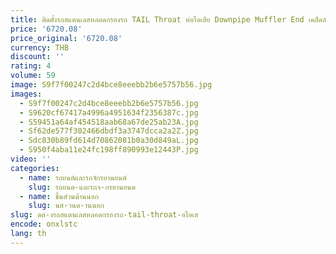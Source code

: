 ```yaml
---
title: ติดตั้งรถสแตนเลสหลอดกรองรถ TAIL Throat ท่อไอเสีย Downpipe Muffler End เคล็ดลับหาง Outlet ท่อไอเสีย
price: '6720.08'
price_original: '6720.08'
currency: THB
discount: ''
rating: 4
volume: 59
image: S9f7f00247c2d4bce8eeebb2b6e5757b56.jpg
images:
  - S9f7f00247c2d4bce8eeebb2b6e5757b56.jpg
  - S9620cf67417a4996a4951634f2356387c.jpg
  - S59451a64af454518aab68a67de25ab23A.jpg
  - Sf62de577f302466dbdf3a3747dcca2a2Z.jpg
  - Sdc830b89fd614d70862081b0a30d849aL.jpg
  - S950f4aba11e24fc198ff890993e12443P.jpg
video: ''
categories:
  - name: รถยนต์และรถจักรยานยนต์
    slug: รถยนต-และรถจ-กรยานยนต
  - name: ชิ้นส่วนด้านนอก
    slug: นส-วนด-านนอก
slug: ดต-งรถสแตนเลสหลอดกรองรถ-tail-throat-อไอเส
encode: onxlstc
lang: th
---
```

  